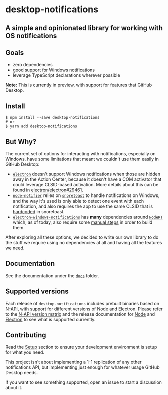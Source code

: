 # desktop-notifications

## A simple and opinionated library for working with OS notifications

## Goals

- zero dependencies
- good support for Windows notifications
- leverage TypeScript declarations wherever possible

**Note:** This is currently in preview, with support for features that GitHub
Desktop.

## Install

```shellsession
$ npm install --save desktop-notifications
# or
$ yarn add desktop-notifications
```

## But Why?

The current set of options for interacting with notifications, especially on
Windows, have some limitations that meant we couldn't use them easily in GitHub
Desktop:

- [`electron`](https://www.electronjs.org/) doesn't support Windows
  notifications when those are hidden away in the Action Center, because it
  doesn't have a COM activator that could leverage CLSID-based activation. More
  details about this can be found in
  [electron/electron#29461](https://github.com/electron/electron/issues/29461).
- [`node-notifier`](https://www.npmjs.com/package/node-notifier) relies on
  [`snoretoast`](https://github.com/KDE/snoretoast) to handle notifications on
  Windows, and the way it's used is only able to detect one event with each
  notification, and also requires the app to use the same CLSID that is
  [hardcoded](https://github.com/KDE/snoretoast/blob/17f88b2c757d54581bb7d5aa4d0d4462c3e75a98/CMakeLists.txt#L5)
  in snoretoast.
- [`electron-windows-notifications`](https://github.com/felixrieseberg/electron-windows-notifications)
  has **many** dependencies around [`NodeRT`](https://github.com/NodeRT/NodeRT)
  which, as of today, also require some
  [manual steps](https://stackoverflow.com/a/54591996/673745) in order to build
  them.

After exploring all these options, we decided to write our own library to do the
stuff we require using no dependencies at all and having all the features we
need.

## Documentation

See the documentation under the
[`docs`](https://github.com/desktop/desktop-notifications/tree/master/docs)
folder.

## Supported versions

Each release of `desktop-notifications` includes prebuilt binaries based on
[N-API](https://nodejs.org/api/n-api.html), with support for different versions
of Node and Electron. Please refer to the
[N-API version matrix](https://nodejs.org/api/n-api.html#node-api-version-matrix)
and the release documentation for [Node](https://github.com/nodejs/Release) and
[Electron](https://electronjs.org/docs/tutorial/support) to see what is
supported currently.

## Contributing

Read the
[Setup](https://github.com/desktop/desktop-notifications/blob/master/docs/index.md#setup)
section to ensure your development environment is setup for what you need.

This project isn't about implementing a 1-1 replication of any other
notifications API, but implementing just enough for whatever usage GitHub
Desktop needs.

If you want to see something supported, open an issue to start a discussion
about it.
